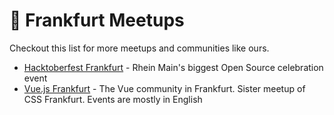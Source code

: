 # :rainbow: Frankfurt Meetups

Checkout this list for more meetups and communities like ours.

- [Hacktoberfest Frankfurt](https://www.eventbrite.com/e/hacktoberfest-frankfurt-2018-tickets-50225231018) - Rhein Main's biggest Open Source celebration event
- [Vue.js Frankfurt](https://meetup.com/vuejsfrankfurt) - The Vue community in Frankfurt. Sister meetup of CSS Frankfurt. Events are mostly in English